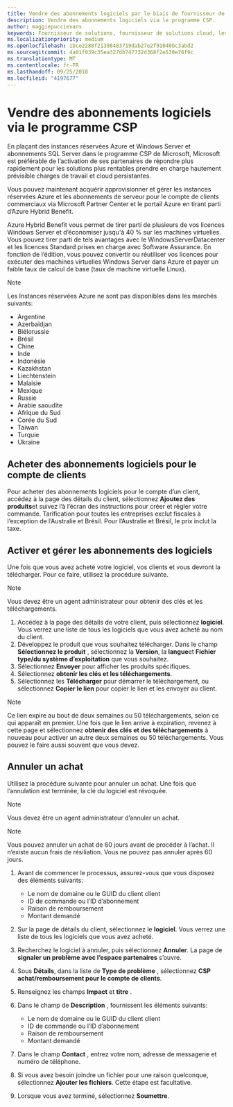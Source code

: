```yaml
---
title: Vendre des abonnements logiciels par le biais de fournisseur de solutions cloud | L’espace partenaires
description: Vendre des abonnements logiciels via le programme CSP.
author: maggiepuccievans
keywords: Fournisseur de solutions, fournisseur de solutions cloud, les services basés sur le Cloud, Azure, Azure RI, Windows Server, SQL Server, abonnements logiciels le cloud
ms.localizationpriority: medium
ms.openlocfilehash: 1bce2288f21398483719dab27e2f91040bc3abd2
ms.sourcegitcommit: 4a01f039c35ea327db747732d368f2e530e76f9c
ms.translationtype: MT
ms.contentlocale: fr-FR
ms.lasthandoff: 09/25/2018
ms.locfileid: "4197677"
---
```

# <a name="sell-software-subscriptions-through-csp"></a>Vendre des abonnements logiciels via le programme CSP

En plaçant des instances réservées Azure et Windows Server et abonnements SQL Server dans le programme CSP de Microsoft, Microsoft est préférable de l’activation de ses partenaires de répondre plus rapidement pour les solutions plus rentables prendre en charge hautement prévisible charges de travail et cloud persistantes. 

Vous pouvez maintenant acquérir approvisionner et gérer les instances réservées Azure et les abonnements de serveur pour le compte de clients commerciaux via Microsoft Partner Center et le portail Azure en tirant parti d’Azure Hybrid Benefit. 

Azure Hybrid Benefit vous permet de tirer parti de plusieurs de vos licences Windows Server et d’économiser jusqu'à 40 % sur les machines virtuelles. Vous pouvez tirer parti de tels avantages avec le WindowsServerDatacenter et les licences Standard prises en charge avec Software Assurance. En fonction de l’édition, vous pouvez convertir ou réutiliser vos licences pour exécuter des machines virtuelles Windows Server dans Azure et payer un faible taux de calcul de base (taux de machine virtuelle Linux).

> [!NOTE]  
> Les Instances réservées Azure ne sont pas disponibles dans les marchés suivants:  
> * Argentine
> * Azerbaïdjan
> * Biélorussie
> * Brésil
> * Chine
> * Inde
> * Indonésie
> * Kazakhstan
> * Liechtenstein
> * Malaisie
> * Mexique
> * Russie
> * Arabie saoudite
> * Afrique du Sud
> * Corée du Sud
> * Taiwan
> * Turquie
> * Ukraine

## <a name="buy-software-subscriptions-on-behalf-of-customers"></a>Acheter des abonnements logiciels pour le compte de clients

Pour acheter des abonnements logiciels pour le compte d’un client, accédez à la page des détails du client, sélectionnez **Ajoutez des produits**et suivez l’à l’écran des instructions pour créer et régler votre commande. Tarification pour toutes les entreprises exclut fiscales à l’exception de l’Australie et Brésil. Pour l’Australie et Brésil, le prix inclut la taxe.


## <a name="activate-and-manage-software-subscriptions"></a>Activer et gérer les abonnements des logiciels

Une fois que vous avez acheté votre logiciel, vos clients et vous devront la télécharger. Pour ce faire, utilisez la procédure suivante. 

>[!NOTE]
>Vous devez être un agent administrateur pour obtenir des clés et les téléchargements. 

1. Accédez à la page des détails de votre client, puis sélectionnez **logiciel**. Vous verrez une liste de tous les logiciels que vous avez acheté au nom du client. 
2.  Développez le produit que vous souhaitez télécharger. Dans le champ **Sélectionnez le produit** , sélectionnez la **Version**, la **langue**et **Fichier type/du système d’exploitation** que vous souhaitez. 
3.  Sélectionnez **Envoyer** pour afficher les produits spécifiques. 
4.  Sélectionnez **obtenir les clés et les téléchargements**. 
5.  Sélectionnez les **Télécharger** pour démarrer le téléchargement, ou sélectionnez **Copier le lien** pour copier le lien et les envoyer au client. 

>[!NOTE]
>Ce lien expire au bout de deux semaines ou 50 téléchargements, selon ce qui apparaît en premier. Une fois que le lien arrive à expiration, revenez à cette page et sélectionnez **obtenir des clés et des téléchargements** à nouveau pour activer un autre deux semaines ou 50 téléchargements. Vous pouvez le faire aussi souvent que vous devez. 


## <a name="cancel-a-purchase"></a>Annuler un achat
Utilisez la procédure suivante pour annuler un achat. Une fois que l’annulation est terminée, la clé du logiciel est révoquée. 

>[!NOTE]
>Vous devez être un agent administrateur d’annuler un achat. 

>[!NOTE]
>Vous pouvez annuler un achat de 60 jours avant de procéder à l’achat. Il n’existe aucun frais de résiliation. Vous ne pouvez pas annuler après 60 jours. 

1.  Avant de commencer le processus, assurez-vous que vous disposez des éléments suivants: 
    -   Le nom de domaine ou le GUID du client client
    -   ID de commande ou l’ID d’abonnement
    -   Raison de remboursement
    -   Montant demandé

2.  Sur la page de détails du client, sélectionnez le **logiciel**. Vous verrez une liste de tous les logiciels que vous avez acheté. 

3.  Recherchez le logiciel à annuler, puis sélectionnez **Annuler**. La page de **signaler un problème avec l’espace partenaires** s’ouvre. 

4.  Sous **Détails**, dans la liste de **Type de problème** , sélectionnez **CSP achat/remboursement pour le compte de clients**.

5.  Renseignez les champs **Impact** et **titre** . 

6.  Dans le champ de **Description** , fournissent les éléments suivants: 
    -   Le nom de domaine ou le GUID du client client
    -   ID de commande ou l’ID d’abonnement
    -   Raison de remboursement
    -   Montant demandé

7.  Dans le champ **Contact** , entrez votre nom, adresse de messagerie et numéro de téléphone. 

8.  Si vous avez besoin joindre un fichier pour une raison quelconque, sélectionnez **Ajouter les fichiers**. Cette étape est facultative. 

9.  Lorsque vous avez terminé, sélectionnez **Soumettre**.
